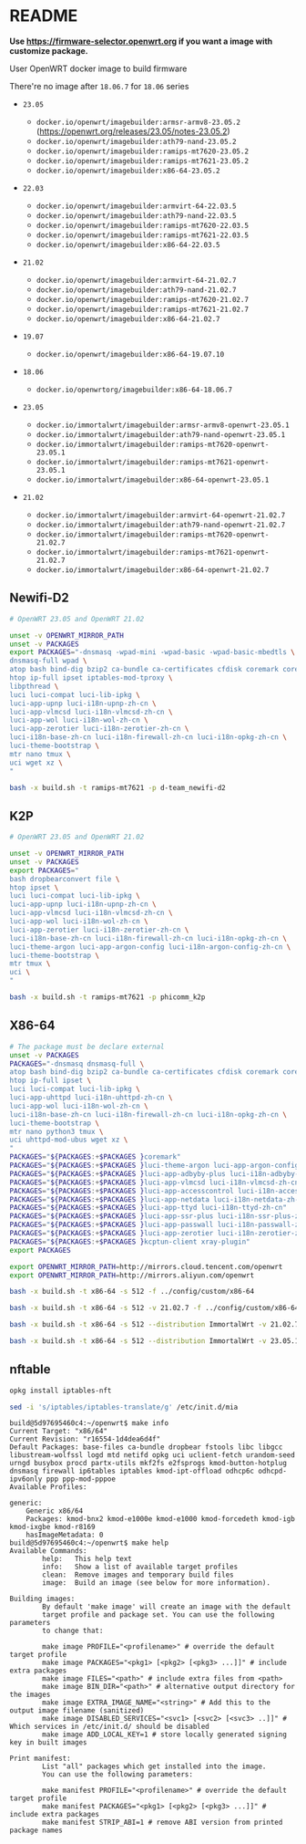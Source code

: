 # README

**Use <https://firmware-selector.openwrt.org> if you want a image with customize package.**

User OpenWRT docker image to build firmware

There're no image after `18.06.7` for `18.06` series

- `23.05`
  - `docker.io/openwrt/imagebuilder:armsr-armv8-23.05.2` (<https://openwrt.org/releases/23.05/notes-23.05.2>)
  - `docker.io/openwrt/imagebuilder:ath79-nand-23.05.2`
  - `docker.io/openwrt/imagebuilder:ramips-mt7620-23.05.2`
  - `docker.io/openwrt/imagebuilder:ramips-mt7621-23.05.2`
  - `docker.io/openwrt/imagebuilder:x86-64-23.05.2`
- `22.03`
  - `docker.io/openwrt/imagebuilder:armvirt-64-22.03.5`
  - `docker.io/openwrt/imagebuilder:ath79-nand-22.03.5`
  - `docker.io/openwrt/imagebuilder:ramips-mt7620-22.03.5`
  - `docker.io/openwrt/imagebuilder:ramips-mt7621-22.03.5`
  - `docker.io/openwrt/imagebuilder:x86-64-22.03.5`
- `21.02`
  - `docker.io/openwrt/imagebuilder:armvirt-64-21.02.7`
  - `docker.io/openwrt/imagebuilder:ath79-nand-21.02.7`
  - `docker.io/openwrt/imagebuilder:ramips-mt7620-21.02.7`
  - `docker.io/openwrt/imagebuilder:ramips-mt7621-21.02.7`
  - `docker.io/openwrt/imagebuilder:x86-64-21.02.7`
- `19.07`
  - `docker.io/openwrt/imagebuilder:x86-64-19.07.10`
- `18.06`
  - `docker.io/openwrtorg/imagebuilder:x86-64-18.06.7`

- `23.05`
  - `docker.io/immortalwrt/imagebuilder:armsr-armv8-openwrt-23.05.1`
  - `docker.io/immortalwrt/imagebuilder:ath79-nand-openwrt-23.05.1`
  - `docker.io/immortalwrt/imagebuilder:ramips-mt7620-openwrt-23.05.1`
  - `docker.io/immortalwrt/imagebuilder:ramips-mt7621-openwrt-23.05.1`
  - `docker.io/immortalwrt/imagebuilder:x86-64-openwrt-23.05.1`
- `21.02`
  - `docker.io/immortalwrt/imagebuilder:armvirt-64-openwrt-21.02.7`
  - `docker.io/immortalwrt/imagebuilder:ath79-nand-openwrt-21.02.7`
  - `docker.io/immortalwrt/imagebuilder:ramips-mt7620-openwrt-21.02.7`
  - `docker.io/immortalwrt/imagebuilder:ramips-mt7621-openwrt-21.02.7`
  - `docker.io/immortalwrt/imagebuilder:x86-64-openwrt-21.02.7`

## Newifi-D2

```bash
# OpenWRT 23.05 and OpenWRT 21.02

unset -v OPENWRT_MIRROR_PATH
unset -v PACKAGES
export PACKAGES="-dnsmasq -wpad-mini -wpad-basic -wpad-basic-mbedtls \
dnsmasq-full wpad \
atop bash bind-dig bzip2 ca-bundle ca-certificates cfdisk coremark coreutils-base64 curl dropbearconvert file fdisk gzip \
htop ip-full ipset iptables-mod-tproxy \
libpthread \
luci luci-compat luci-lib-ipkg \
luci-app-upnp luci-i18n-upnp-zh-cn \
luci-app-vlmcsd luci-i18n-vlmcsd-zh-cn \
luci-app-wol luci-i18n-wol-zh-cn \
luci-app-zerotier luci-i18n-zerotier-zh-cn \
luci-i18n-base-zh-cn luci-i18n-firewall-zh-cn luci-i18n-opkg-zh-cn \
luci-theme-bootstrap \
mtr nano tmux \
uci wget xz \
"

bash -x build.sh -t ramips-mt7621 -p d-team_newifi-d2
```

## K2P

```bash
# OpenWRT 23.05 and OpenWRT 21.02

unset -v OPENWRT_MIRROR_PATH
unset -v PACKAGES
export PACKAGES="
bash dropbearconvert file \
htop ipset \
luci luci-compat luci-lib-ipkg \
luci-app-upnp luci-i18n-upnp-zh-cn \
luci-app-vlmcsd luci-i18n-vlmcsd-zh-cn \
luci-app-wol luci-i18n-wol-zh-cn \
luci-app-zerotier luci-i18n-zerotier-zh-cn \
luci-i18n-base-zh-cn luci-i18n-firewall-zh-cn luci-i18n-opkg-zh-cn \
luci-theme-argon luci-app-argon-config luci-i18n-argon-config-zh-cn \
luci-theme-bootstrap \
mtr tmux \
uci \
"

bash -x build.sh -t ramips-mt7621 -p phicomm_k2p
```

## X86-64

```bash
# The package must be declare external
unset -v PACKAGES
PACKAGES="-dnsmasq dnsmasq-full \
atop bash bind-dig bzip2 ca-bundle ca-certificates cfdisk coremark coreutils-base64 curl dropbearconvert file fdisk gzip \
htop ip-full ipset \
luci luci-compat luci-lib-ipkg \
luci-app-uhttpd luci-i18n-uhttpd-zh-cn \
luci-app-wol luci-i18n-wol-zh-cn \
luci-i18n-base-zh-cn luci-i18n-firewall-zh-cn luci-i18n-opkg-zh-cn \
luci-theme-bootstrap \
mtr nano python3 tmux \
uci uhttpd-mod-ubus wget xz \
"
PACKAGES="${PACKAGES:+$PACKAGES }coremark"
PACKAGES="${PACKAGES:+$PACKAGES }luci-theme-argon luci-app-argon-config luci-i18n-argon-config-zh-cn"
PACKAGES="${PACKAGES:+$PACKAGES }luci-app-adbyby-plus luci-i18n-adbyby-plus-zh-cn"
PACKAGES="${PACKAGES:+$PACKAGES }luci-app-vlmcsd luci-i18n-vlmcsd-zh-cn vlmcsd"
PACKAGES="${PACKAGES:+$PACKAGES }luci-app-accesscontrol luci-i18n-accesscontrol-zh-cn"
PACKAGES="${PACKAGES:+$PACKAGES }luci-app-netdata luci-i18n-netdata-zh-cn"
PACKAGES="${PACKAGES:+$PACKAGES }luci-app-ttyd luci-i18n-ttyd-zh-cn"
PACKAGES="${PACKAGES:+$PACKAGES }luci-app-ssr-plus luci-i18n-ssr-plus-zh-cn"
PACKAGES="${PACKAGES:+$PACKAGES }luci-app-passwall luci-i18n-passwall-zh-cn"
PACKAGES="${PACKAGES:+$PACKAGES }luci-app-zerotier luci-i18n-zerotier-zh-cn"
PACKAGES="${PACKAGES:+$PACKAGES }kcptun-client xray-plugin"
export PACKAGES

export OPENWRT_MIRROR_PATH=http://mirrors.cloud.tencent.com/openwrt
export OPENWRT_MIRROR_PATH=http://mirrors.aliyun.com/openwrt

bash -x build.sh -t x86-64 -s 512 -f ../config/custom/x86-64

bash -x build.sh -t x86-64 -s 512 -v 21.02.7 -f ../config/custom/x86-64

bash -x build.sh -t x86-64 -s 512 --distribution ImmortalWrt -v 21.02.7 -f ../config/custom/x86-64

bash -x build.sh -t x86-64 -s 512 --distribution ImmortalWrt -v 23.05.1 -f ../config/custom/x86-64
```

## nftable

```bash
opkg install iptables-nft

sed -i 's/iptables/iptables-translate/g' /etc/init.d/mia
```

```text
build@5d97695460c4:~/openwrt$ make info
Current Target: "x86/64"
Current Revision: "r16554-1d4dea6d4f"
Default Packages: base-files ca-bundle dropbear fstools libc libgcc libustream-wolfssl logd mtd netifd opkg uci uclient-fetch urandom-seed urngd busybox procd partx-utils mkf2fs e2fsprogs kmod-button-hotplug dnsmasq firewall ip6tables iptables kmod-ipt-offload odhcp6c odhcpd-ipv6only ppp ppp-mod-pppoe
Available Profiles:

generic:
    Generic x86/64
    Packages: kmod-bnx2 kmod-e1000e kmod-e1000 kmod-forcedeth kmod-igb kmod-ixgbe kmod-r8169
    hasImageMetadata: 0
build@5d97695460c4:~/openwrt$ make help
Available Commands:
        help:   This help text
        info:   Show a list of available target profiles
        clean:  Remove images and temporary build files
        image:  Build an image (see below for more information).

Building images:
        By default 'make image' will create an image with the default
        target profile and package set. You can use the following parameters
        to change that:

        make image PROFILE="<profilename>" # override the default target profile
        make image PACKAGES="<pkg1> [<pkg2> [<pkg3> ...]]" # include extra packages
        make image FILES="<path>" # include extra files from <path>
        make image BIN_DIR="<path>" # alternative output directory for the images
        make image EXTRA_IMAGE_NAME="<string>" # Add this to the output image filename (sanitized)
        make image DISABLED_SERVICES="<svc1> [<svc2> [<svc3> ..]]" # Which services in /etc/init.d/ should be disabled
        make image ADD_LOCAL_KEY=1 # store locally generated signing key in built images

Print manifest:
        List "all" packages which get installed into the image.
        You can use the following parameters:

        make manifest PROFILE="<profilename>" # override the default target profile
        make manifest PACKAGES="<pkg1> [<pkg2> [<pkg3> ...]]" # include extra packages
        make manifest STRIP_ABI=1 # remove ABI version from printed package names
```
